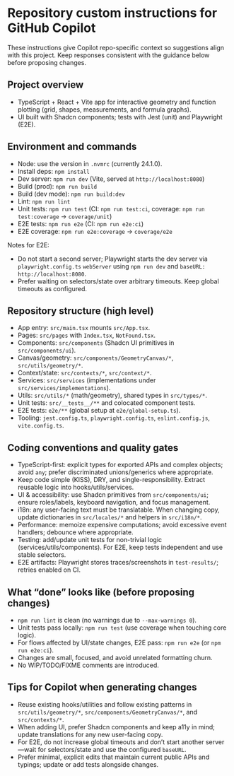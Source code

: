 # Repository custom instructions for GitHub Copilot

These instructions give Copilot repo-specific context so suggestions align with this project. Keep responses consistent with the guidance below before proposing changes.

## Project overview
- TypeScript + React + Vite app for interactive geometry and function plotting (grid, shapes, measurements, and formula graphs).
- UI built with Shadcn components; tests with Jest (unit) and Playwright (E2E).

## Environment and commands
- Node: use the version in `.nvmrc` (currently 24.1.0).
- Install deps: `npm install`
- Dev server: `npm run dev` (Vite, served at `http://localhost:8080`)
- Build (prod): `npm run build`
- Build (dev mode): `npm run build:dev`
- Lint: `npm run lint`
- Unit tests: `npm run test` (CI: `npm run test:ci`, coverage: `npm run test:coverage` → `coverage/unit`)
- E2E tests: `npm run e2e` (CI: `npm run e2e:ci`)
- E2E coverage: `npm run e2e:coverage` → `coverage/e2e`

Notes for E2E:
- Do not start a second server; Playwright starts the dev server via `playwright.config.ts` `webServer` using `npm run dev` and `baseURL: http://localhost:8080`.
- Prefer waiting on selectors/state over arbitrary timeouts. Keep global timeouts as configured.

## Repository structure (high level)
- App entry: `src/main.tsx` mounts `src/App.tsx`.
- Pages: `src/pages` with `Index.tsx`, `NotFound.tsx`.
- Components: `src/components` (Shadcn UI primitives in `src/components/ui`).
- Canvas/geometry: `src/components/GeometryCanvas/*`, `src/utils/geometry/*`.
- Context/state: `src/contexts/*`, `src/context/*`.
- Services: `src/services` (implementations under `src/services/implementations`).
- Utils: `src/utils/*` (math/geometry), shared types in `src/types/*`.
- Unit tests: `src/__tests__/**` and colocated component tests.
- E2E tests: `e2e/**` (global setup at `e2e/global-setup.ts`).
- Tooling: `jest.config.ts`, `playwright.config.ts`, `eslint.config.js`, `vite.config.ts`.

## Coding conventions and quality gates
- TypeScript-first: explicit types for exported APIs and complex objects; avoid `any`; prefer discriminated unions/generics where appropriate.
- Keep code simple (KISS), DRY, and single-responsibility. Extract reusable logic into hooks/utils/services.
- UI & accessibility: use Shadcn primitives from `src/components/ui`; ensure roles/labels, keyboard navigation, and focus management.
- i18n: any user-facing text must be translatable. When changing copy, update dictionaries in `src/locales/*` and helpers in `src/i18n/*`.
- Performance: memoize expensive computations; avoid excessive event handlers; debounce where appropriate.
- Testing: add/update unit tests for non-trivial logic (services/utils/components). For E2E, keep tests independent and use stable selectors.
- E2E artifacts: Playwright stores traces/screenshots in `test-results/`; retries enabled on CI.

## What “done” looks like (before proposing changes)
- `npm run lint` is clean (no warnings due to `--max-warnings 0`).
- Unit tests pass locally: `npm run test` (use coverage when touching core logic).
- For flows affected by UI/state changes, E2E pass: `npm run e2e` (or `npm run e2e:ci`).
- Changes are small, focused, and avoid unrelated formatting churn.
- No WIP/TODO/FIXME comments are introduced.

## Tips for Copilot when generating changes
- Reuse existing hooks/utilities and follow existing patterns in `src/utils/geometry/*`, `src/components/GeometryCanvas/*`, and `src/contexts/*`.
- When adding UI, prefer Shadcn components and keep a11y in mind; update translations for any new user-facing copy.
- For E2E, do not increase global timeouts and don’t start another server—wait for selectors/state and use the configured `baseURL`.
- Prefer minimal, explicit edits that maintain current public APIs and typings; update or add tests alongside changes.


